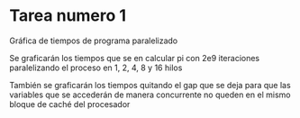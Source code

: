 # Tarea numero 1

Gráfica de tiempos de programa paralelizado

Se graficarán los tiempos que se en calcular pi con 2e9 iteraciones paralelizando el proceso en 1, 2, 4, 8 y 16 hilos

También se graficarán los tiempos quitando el gap que se deja para que las variables que se accederán de manera concurrente no queden en el mismo bloque de caché del procesador
